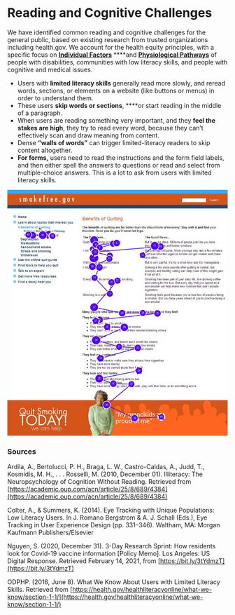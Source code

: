 # Reading and Cognitive Challenges

We have identified common reading and cognitive challenges for the general public, based on existing research from trusted organizations including health.gov. We account for the health equity principles, with a specific focus on [**Individual Factors**](../introduction/health-equity-framework-overview/individual-factors.md) ****and [**Physiological Pathways**](../introduction/health-equity-framework-overview/physiological-pathways.md) of people with disabilities, communities with low literacy skills, and people with cognitive and medical issues.

* Users with **limited literacy skills** generally read more slowly, and reread words, sections, or elements on a website \(like buttons or menus\) in order to understand them.
* These users **skip words or sections**, ****or start reading in the middle of a paragraph.
* When users are reading something very important, and they **feel the stakes are high**, they try to read every word, because they can’t effectively scan and draw meaning from content.
* Dense **“walls of words”** can trigger limited-literacy readers to skip content altogether.
* **For forms,** users need to read the instructions and the form field labels, and then either spell the answers to questions or read and select from multiple-choice answers. This is a lot to ask from users with limited literacy skills.

![Gaze path of a user with limited literacy skills reading only the text that looks easy to read](../.gitbook/assets/eyetracking-example.jpg)

### Sources

Ardila, A., Bertolucci, P. H., Braga, L. W., Castro-Caldas, A., Judd, T., Kosmidis, M. H., . . . Rosselli, M. \(2010, December 01\). Illiteracy: The Neuropsychology of Cognition Without Reading. Retrieved from [https://academic.oup.com/acn/article/25/8/689/4384](https://academic.oup.com/acn/article/25/8/689/4384) 

Colter, A., & Summers, K. \(2014\). Eye Tracking with Unique Populations: Low Literacy Users. In J. Romano Bergstrom & A. J. Schall \(Eds.\), Eye Tracking in User Experience Design \(pp. 331–346\). Waltham, MA: Morgan Kaufmann Publishers/Elsevier

Nguyen, S. \(2020, December 31\). 3-Day Research Sprint: How residents look for Covid-19 vaccine information \[Policy Memo\]. Los Angeles: US Digital Response. Retrieved February 14, 2021, from [https://bit.ly/3tYdmzT](https://bit.ly/3tYdmzT) 

ODPHP. \(2016, June 8\). What We Know About Users with Limited Literacy Skills. Retrieved from [https://health.gov/healthliteracyonline/what-we-know/section-1-1/](https://health.gov/healthliteracyonline/what-we-know/section-1-1/)

